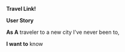 **Travel Link!**

**User Story**

**As A** traveler to a new city I've never been to,

**I want to** know

